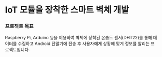IoT 모듈을 장착한 스마트 벽체 개발
===

### 프로젝트 목표

Raspberry Pi, Arduino 등을 이용하여 벽체에 장착된 온습도 센서(DHT22)를 통해 데이터를 수집하고 Android 단말기에 전송 후 사용자에게 상황에 맞게 정보를 알리는 프로젝트입니다.